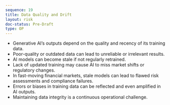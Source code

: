 ```yaml
---
sequence: 19
title: Data Quality and Drift
layout: risk
doc-status: Pre-Draft
type: OP
---
```


- Generative AI’s outputs depend on the quality and recency of its training data.  
- Poor-quality or outdated data can lead to unreliable or irrelevant results.  
- AI models can become stale if not regularly retrained.  
- Lack of updated training may cause AI to miss market shifts or regulatory changes.  
- In fast-moving financial markets, stale models can lead to flawed risk assessments and compliance failures.  
- Errors or biases in training data can be reflected and even amplified in AI outputs.  
- Maintaining data integrity is a continuous operational challenge.

